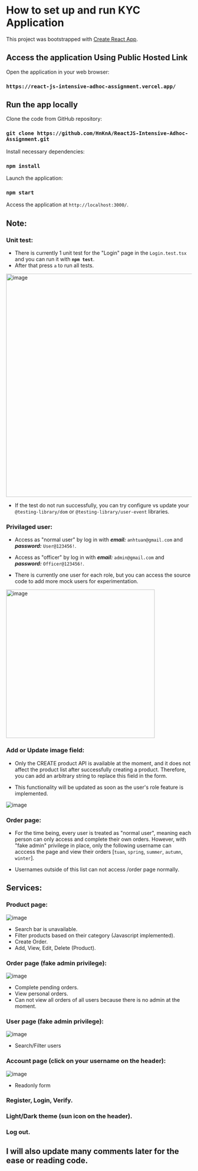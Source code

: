 # How to set up and run KYC Application

This project was bootstrapped with [Create React App](https://github.com/facebook/create-react-app).

## Access the application Using Public Hosted Link

Open the application in your web browser:
### `https://react-js-intensive-adhoc-assignment.vercel.app/`

## Run the app locally

Clone the code from GitHub repository:

### `git clone https://github.com/HnKnA/ReactJS-Intensive-Adhoc-Assignment.git`

Install necessary dependencies:

### `npm install`

Launch the application:

### `npm start`

Access the application at `http://localhost:3000/`.


## Note:
### Unit test:
- There is currently 1 unit test for the "Login" page in the `Login.test.tsx` and you can run it with __`npm test`__.
- After that press `a` to run all tests.
<img width="606" alt="image" src="https://github.com/user-attachments/assets/cec1f0d7-4588-4953-a494-59780ef092d3" />

- If the test do not run successfully, you can try configure vs update your `@testing-library/dom` or `@testing-library/user-event` libraries.

### Privilaged user:
- Access as "normal user" by log in with ***email:*** `anhtuan@gmail.com` and ***password:*** `User@123456!`.

- Access as "officer" by log in with ***email:*** `admin@gmail.com` and ***password:*** `Officer@123456!`.

- There is currently one user for each role, but you can access the source code to add more mock users for experimentation.

<img width="403" alt="image" src="https://github.com/user-attachments/assets/e5f2fe15-a2fd-47fe-bf79-21d16d856bcf" />

### Add or Update image field:
- Only the CREATE product API is available at the moment, and it does not affect the product list after successfully creating a product. Therefore, you can add an arbitrary string to replace this field in the form.

- This functionality will be updated as soon as the user's role feature is implemented.

![image](https://github.com/user-attachments/assets/4cbd2afa-85da-40a2-87c6-9458dc10f522)

### Order page:
- For the time being, every user is treated as "normal user", meaning each person can only access and complete their own orders. However, with "fake admin" privilege in place, only the following username can acccess the page and view their orders [`tuan`, `spring`, `summer`, `autumn`, `winter`].

- Usernames outside of this list can not access /order page normally.

## Services:
### Product page:
![image](https://github.com/user-attachments/assets/f4715b4a-e327-4765-a4d9-0b60f25583be)
- Search bar is unavailable.
- Filter products based on their category (Javascript implemented).
- Create Order.
- Add, View, Edit, Delete (Product).

### Order page (fake admin privilege):
![image](https://github.com/user-attachments/assets/ac6a3884-2ce0-405a-9218-9b5c364416b4)
- Complete pending orders.
- View personal orders.
- Can not view all orders of all users because there is no admin at the moment.

### User page (fake admin privilege): 
![image](https://github.com/user-attachments/assets/49819f8a-2819-4886-bd2d-91f07983f3e8)
- Search/Filter users

### Account page (click on your username on the header):
![image](https://github.com/user-attachments/assets/4a76292b-9059-4e57-945c-90ca9df88ed6)
- Readonly form

### Register, Login, Verify.
### Light/Dark theme (sun icon on the header). 
### Log out.

## I will also update many comments later for the ease or reading code.

